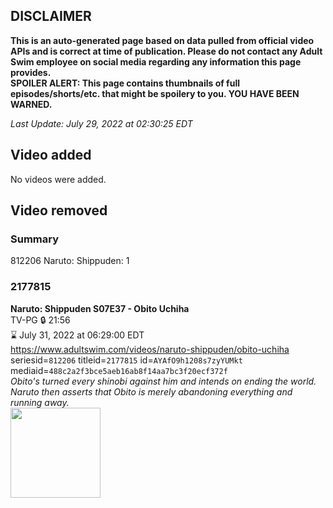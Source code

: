 ## DISCLAIMER
**This is an auto-generated page based on data pulled from official video APIs and is correct at time of publication. Please do not contact any Adult Swim employee on social media regarding any information this page provides.**  
**SPOILER ALERT: This page contains thumbnails of full episodes/shorts/etc. that might be spoilery to you. YOU HAVE BEEN WARNED.**  

_Last Update: July 29, 2022 at 02:30:25 EDT_
## Video added
No videos were added.  
## Video removed
### Summary
812206 Naruto: Shippuden: 1  
### 2177815
**Naruto: Shippuden S07E37 - Obito Uchiha**  
TV-PG 🔒 21:56  
⌛ July 31, 2022 at 06:29:00 EDT  
https://www.adultswim.com/videos/naruto-shippuden/obito-uchiha  
seriesid=`812206` titleid=`2177815` id=`AYAfO9h1208s7zyYUMkt` mediaid=`488c2a2f3bce5aeb16ab8f14aa7bc3f20ecf372f`  
_Obito's turned every shinobi against him and intends on ending the world. Naruto then asserts that Obito is merely abandoning everything and running away._  
<a href="https://media.cdn.adultswim.com/uploads/20220412/thumbnails/2_22412152468-NarutoShippuden_385_ObitoUchiha.png"><img src="https://media.cdn.adultswim.com/uploads/20220412/thumbnails/2_22412152468-NarutoShippuden_385_ObitoUchiha.png" height="144px" /></a>
